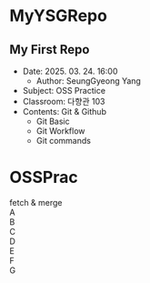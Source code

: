 # MyYSGRepo
## My First Repo  
- Date: 2025. 03. 24. 16:00  
    - Author: SeungGyeong Yang  
- Subject: OSS Practice  
- Classroom: 다향관 103
- Contents: Git & Github
    - Git Basic  
    - Git Workflow  
    - Git commands 
# OSSPrac  
fetch & merge  
A  
B  
C  
D  
E  
F  
G  
